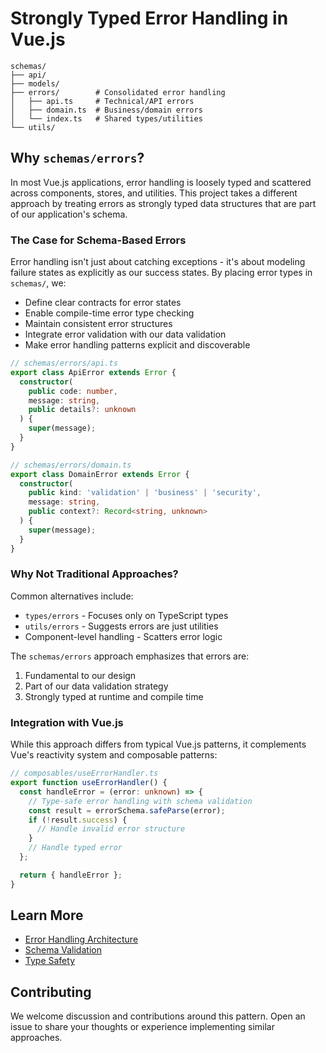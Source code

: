 
# Strongly Typed Error Handling in Vue.js

```
schemas/
├── api/
├── models/
├── errors/        # Consolidated error handling
│   ├── api.ts     # Technical/API errors
│   ├── domain.ts  # Business/domain errors
│   └── index.ts   # Shared types/utilities
└── utils/
```

## Why `schemas/errors`?

In most Vue.js applications, error handling is loosely typed and scattered across components, stores, and utilities. This project takes a different approach by treating errors as strongly typed data structures that are part of our application's schema.

### The Case for Schema-Based Errors

Error handling isn't just about catching exceptions - it's about modeling failure states as explicitly as our success states. By placing error types in `schemas/`, we:

- Define clear contracts for error states
- Enable compile-time error type checking
- Maintain consistent error structures
- Integrate error validation with our data validation
- Make error handling patterns explicit and discoverable

```typescript
// schemas/errors/api.ts
export class ApiError extends Error {
  constructor(
    public code: number,
    message: string,
    public details?: unknown
  ) {
    super(message);
  }
}

// schemas/errors/domain.ts
export class DomainError extends Error {
  constructor(
    public kind: 'validation' | 'business' | 'security',
    message: string,
    public context?: Record<string, unknown>
  ) {
    super(message);
  }
}
```

### Why Not Traditional Approaches?

Common alternatives include:
- `types/errors` - Focuses only on TypeScript types
- `utils/errors` - Suggests errors are just utilities
- Component-level handling - Scatters error logic

The `schemas/errors` approach emphasizes that errors are:
1. Fundamental to our design
2. Part of our data validation strategy
3. Strongly typed at runtime and compile time

### Integration with Vue.js

While this approach differs from typical Vue.js patterns, it complements Vue's reactivity system and composable patterns:

```typescript
// composables/useErrorHandler.ts
export function useErrorHandler() {
  const handleError = (error: unknown) => {
    // Type-safe error handling with schema validation
    const result = errorSchema.safeParse(error);
    if (!result.success) {
      // Handle invalid error structure
    }
    // Handle typed error
  };

  return { handleError };
}
```

## Learn More
- [Error Handling Architecture](./docs/architecture/ERRORS.md)
- [Schema Validation](./docs/schemas/README.md)
- [Type Safety](./docs/typescript/README.md)

## Contributing
We welcome discussion and contributions around this pattern. Open an issue to share your thoughts or experience implementing similar approaches.
